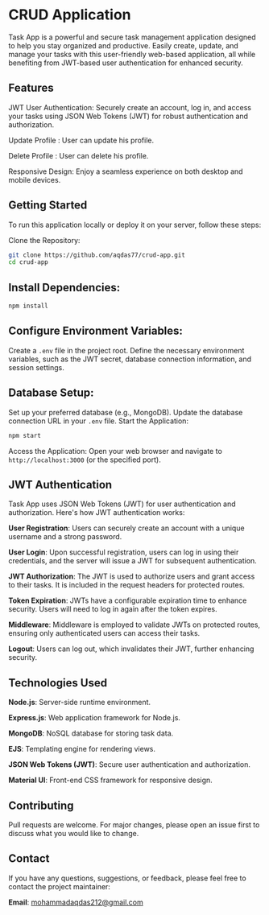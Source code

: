 # CRUD Application

Task App is a powerful and secure task management application designed to help you stay organized and productive. Easily create, update, and manage your tasks with this user-friendly web-based application, all while benefiting from JWT-based user authentication for enhanced security.

## Features
JWT User Authentication: Securely create an account, log in, and access your tasks using JSON Web Tokens (JWT) for robust authentication and authorization.

Update Profile : User can update his profile.

Delete Profile : User can delete his profile.

Responsive Design: Enjoy a seamless experience on both desktop and mobile devices.

## Getting Started
To run this application locally or deploy it on your server, follow these steps:

Clone the Repository:

```bash
git clone https://github.com/aqdas77/crud-app.git
cd crud-app
```
## Install Dependencies:
```bash
npm install
```
## Configure Environment Variables:

Create a `.env` file in the project root.
Define the necessary environment variables, such as the JWT secret, database connection information, and session settings.

## Database Setup:

Set up your preferred database (e.g., MongoDB).
Update the database connection URL in your `.env` file.
Start the Application:

```bash
npm start
```
Access the Application:
Open your web browser and navigate to ```http://localhost:3000``` (or the specified port).

## JWT Authentication
Task App uses JSON Web Tokens (JWT) for user authentication and authorization. Here's how JWT authentication works:

**User Registration**: Users can securely create an account with a unique username and a strong password.

**User Login**: Upon successful registration, users can log in using their credentials, and the server will issue a JWT for subsequent authentication.

**JWT Authorization**: The JWT is used to authorize users and grant access to their tasks. It is included in the request headers for protected routes.

**Token Expiration**: JWTs have a configurable expiration time to enhance security. Users will need to log in again after the token expires.

**Middleware**: Middleware is employed to validate JWTs on protected routes, ensuring only authenticated users can access their tasks.

**Logout**: Users can log out, which invalidates their JWT, further enhancing security.

## Technologies Used
**Node.js**: Server-side runtime environment.

**Express.js**: Web application framework for Node.js.

**MongoDB**: NoSQL database for storing task data.

**EJS**: Templating engine for rendering views.

**JSON Web Tokens (JWT)**: Secure user authentication and authorization.

**Material UI**: Front-end CSS framework for responsive design.

## Contributing
Pull requests are welcome. For major changes, please open an issue first
to discuss what you would like to change.


## Contact
If you have any questions, suggestions, or feedback, please feel free to contact the project maintainer:

**Email**: mohammadaqdas212@gmail.com
